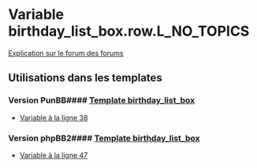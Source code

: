 # Variable birthday_list_box.row.L_NO_TOPICS
[Explication sur le forum des forums](http://forum.forumactif.com/t294113-listing-des-variables#birthday_list_box.row.L_NO_TOPICS)
## Utilisations dans les templates
### Version PunBB#### [Template birthday_list_box](punbb/birthday_list_box.md)
* [Variable à la ligne 38](../punbb/birthday_list_box.tpl#L38)
### Version phpBB2#### [Template birthday_list_box](subsilver/birthday_list_box.md)
* [Variable à la ligne 47](../subsilver/birthday_list_box.tpl#L47)